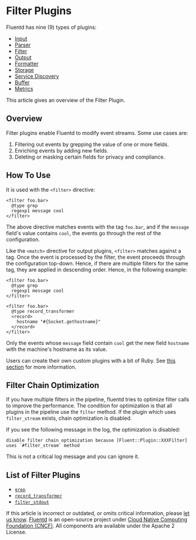 # Filter Plugins

Fluentd has nine \(9\) types of plugins:

* [Input](../input/)
* [Parser](../parser/)
* [Filter](./)
* [Output](../output/)
* [Formatter](../formatter/)
* [Storage](../storage/)
* [Service Discovery](../service_discovery/)
* [Buffer](../buffer/)
* [Metrics](../metrics/)

This article gives an overview of the Filter Plugin.

## Overview

Filter plugins enable Fluentd to modify event streams. Some use cases are:

1. Filtering out events by grepping the value of one or more fields.
2. Enriching events by adding new fields.
3. Deleting or masking certain fields for privacy and compliance.

## How To Use

It is used with the `<filter>` directive:

```text
<filter foo.bar>
  @type grep
  regexp1 message cool
</filter>
```

The above directive matches events with the tag `foo.bar`, and if the `message` field's value contains `cool`, the events go through the rest of the configuration.

Like the `<match>` directive for output plugins, `<filter>` matches against a tag. Once the event is processed by the filter, the event proceeds through the configuration top-down. Hence, if there are multiple filters for the same tag, they are applied in descending order. Hence, in the following example:

```text
<filter foo.bar>
  @type grep
  regexp1 message cool
</filter>

<filter foo.bar>
  @type record_transformer
  <record>
    hostname "#{Socket.gethostname}"
  </record>
</filter>
```

Only the events whose `message` field contain `cool` get the new field `hostname` with the machine's hostname as its value.

Users can create their own custom plugins with a bit of Ruby. See [this section](../plugin-development/#filter-plugins) for more information.

## Filter Chain Optimization

If you have multiple filters in the pipeline, fluentd tries to optimize filter calls to improve the performance. The condition for optimization is that all plugins in the pipeline use the `filter` method. If the plugin which uses `filter_stream` exists, chain optimization is disabled.

If you see the following message in the log, the optimization is disabled:

```text
disable filter chain optimization because [Fluent::Plugin::XXXFilter] uses `#filter_stream` method
```

This is not a critical log message and you can ignore it.

## List of Filter Plugins

* [`grep`](grep.md)
* [`record_transformer`](record_transformer.md)
* [`filter_stdout`](stdout.md)

If this article is incorrect or outdated, or omits critical information, please [let us know](https://github.com/fluent/fluentd-docs-gitbook/issues?state=open). [Fluentd](http://www.fluentd.org/) is an open-source project under [Cloud Native Computing Foundation \(CNCF\)](https://cncf.io/). All components are available under the Apache 2 License.

